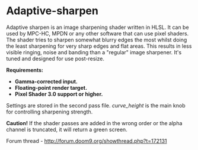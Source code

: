 # Adaptive-sharpen

Adaptive sharpen is an image sharpening shader written in HLSL. It can be used by MPC-HC, MPDN or any other software that can use pixel shaders.
The shader tries to sharpen somewhat blurry edges the most whilst doing the least sharpening for very sharp edges and flat areas.
This results in less visible ringing, noise and banding than a "regular" image sharpener. It's tuned and designed for use post-resize.

<B>Requirements:</B>
- <B>Gamma-corrected input.</B>
- <B>Floating-point render target.</B>
- <B>Pixel Shader 3.0 support or higher.</B>

Settings are stored in the second pass file.
<i>curve_height</i> is the main knob for controlling sharpening strength.

<B>Caution!</B> If the shader passes are added in the wrong order or the alpha channel is truncated, it will return a green screen.

Forum thread - http://forum.doom9.org/showthread.php?t=172131
